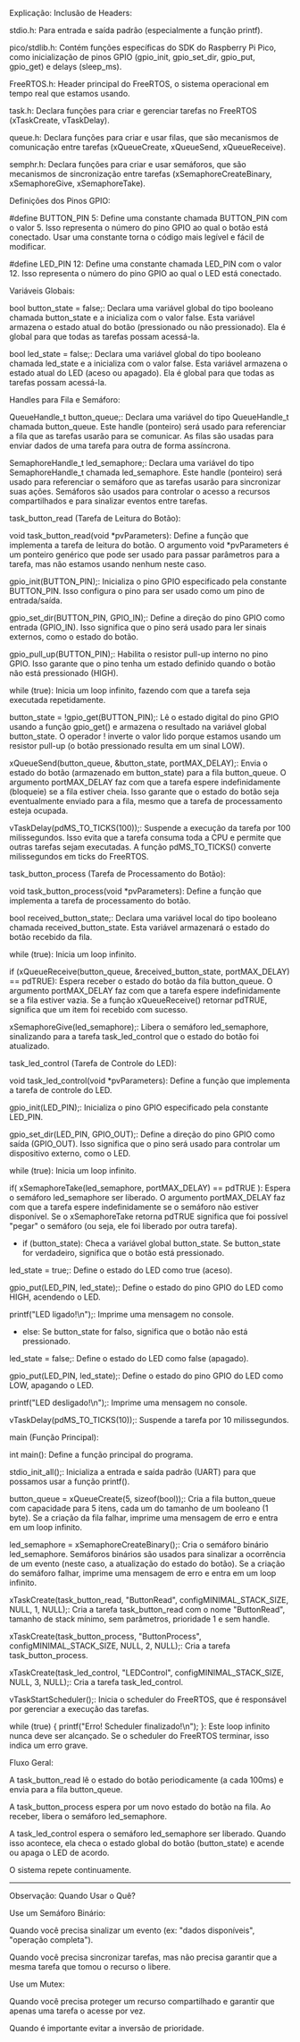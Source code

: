 Explicação: 
Inclusão de Headers:

stdio.h: Para entrada e saída padrão (especialmente a função printf).

pico/stdlib.h: Contém funções específicas do SDK do Raspberry Pi Pico, como inicialização de pinos GPIO (gpio_init, gpio_set_dir, gpio_put, gpio_get) e delays (sleep_ms).

FreeRTOS.h: Header principal do FreeRTOS, o sistema operacional em tempo real que estamos usando.

task.h: Declara funções para criar e gerenciar tarefas no FreeRTOS (xTaskCreate, vTaskDelay).

queue.h: Declara funções para criar e usar filas, que são mecanismos de comunicação entre tarefas (xQueueCreate, xQueueSend, xQueueReceive).

semphr.h: Declara funções para criar e usar semáforos, que são mecanismos de sincronização entre tarefas (xSemaphoreCreateBinary, xSemaphoreGive, xSemaphoreTake).

Definições dos Pinos GPIO:

#define BUTTON_PIN 5: Define uma constante chamada BUTTON_PIN com o valor 5. Isso representa o número do pino GPIO ao qual o botão está conectado. Usar uma constante torna o código mais legível e fácil de modificar.

#define LED_PIN 12: Define uma constante chamada LED_PIN com o valor 12. Isso representa o número do pino GPIO ao qual o LED está conectado.

Variáveis Globais:

bool button_state = false;: Declara uma variável global do tipo booleano chamada button_state e a inicializa com o valor false. Esta variável armazena o estado atual do botão (pressionado ou não pressionado). Ela é global para que todas as tarefas possam acessá-la.

bool led_state = false;: Declara uma variável global do tipo booleano chamada led_state e a inicializa com o valor false. Esta variável armazena o estado atual do LED (aceso ou apagado). Ela é global para que todas as tarefas possam acessá-la.

Handles para Fila e Semáforo:

QueueHandle_t button_queue;: Declara uma variável do tipo QueueHandle_t chamada button_queue. Este handle (ponteiro) será usado para referenciar a fila que as tarefas usarão para se comunicar. As filas são usadas para enviar dados de uma tarefa para outra de forma assíncrona.

SemaphoreHandle_t led_semaphore;: Declara uma variável do tipo SemaphoreHandle_t chamada led_semaphore. Este handle (ponteiro) será usado para referenciar o semáforo que as tarefas usarão para sincronizar suas ações. Semáforos são usados para controlar o acesso a recursos compartilhados e para sinalizar eventos entre tarefas.

task_button_read (Tarefa de Leitura do Botão):

void task_button_read(void *pvParameters): Define a função que implementa a tarefa de leitura do botão. O argumento void *pvParameters é um ponteiro genérico que pode ser usado para passar parâmetros para a tarefa, mas não estamos usando nenhum neste caso.

gpio_init(BUTTON_PIN);: Inicializa o pino GPIO especificado pela constante BUTTON_PIN. Isso configura o pino para ser usado como um pino de entrada/saída.

gpio_set_dir(BUTTON_PIN, GPIO_IN);: Define a direção do pino GPIO como entrada (GPIO_IN). Isso significa que o pino será usado para ler sinais externos, como o estado do botão.

gpio_pull_up(BUTTON_PIN);: Habilita o resistor pull-up interno no pino GPIO. Isso garante que o pino tenha um estado definido quando o botão não está pressionado (HIGH).

while (true): Inicia um loop infinito, fazendo com que a tarefa seja executada repetidamente.

button_state = !gpio_get(BUTTON_PIN);: Lê o estado digital do pino GPIO usando a função gpio_get() e armazena o resultado na variável global button_state. O operador ! inverte o valor lido porque estamos usando um resistor pull-up (o botão pressionado resulta em um sinal LOW).

xQueueSend(button_queue, &button_state, portMAX_DELAY);: Envia o estado do botão (armazenado em button_state) para a fila button_queue. O argumento portMAX_DELAY faz com que a tarefa espere indefinidamente (bloqueie) se a fila estiver cheia. Isso garante que o estado do botão seja eventualmente enviado para a fila, mesmo que a tarefa de processamento esteja ocupada.

vTaskDelay(pdMS_TO_TICKS(100));: Suspende a execução da tarefa por 100 milissegundos. Isso evita que a tarefa consuma toda a CPU e permite que outras tarefas sejam executadas. A função pdMS_TO_TICKS() converte milissegundos em ticks do FreeRTOS.

task_button_process (Tarefa de Processamento do Botão):

void task_button_process(void *pvParameters): Define a função que implementa a tarefa de processamento do botão.

bool received_button_state;: Declara uma variável local do tipo booleano chamada received_button_state. Esta variável armazenará o estado do botão recebido da fila.

while (true): Inicia um loop infinito.

if (xQueueReceive(button_queue, &received_button_state, portMAX_DELAY) == pdTRUE): Espera receber o estado do botão da fila button_queue. O argumento portMAX_DELAY faz com que a tarefa espere indefinidamente se a fila estiver vazia. Se a função xQueueReceive() retornar pdTRUE, significa que um item foi recebido com sucesso.

xSemaphoreGive(led_semaphore);: Libera o semáforo led_semaphore, sinalizando para a tarefa task_led_control que o estado do botão foi atualizado.

task_led_control (Tarefa de Controle do LED):

void task_led_control(void *pvParameters): Define a função que implementa a tarefa de controle do LED.

gpio_init(LED_PIN);: Inicializa o pino GPIO especificado pela constante LED_PIN.

gpio_set_dir(LED_PIN, GPIO_OUT);: Define a direção do pino GPIO como saída (GPIO_OUT). Isso significa que o pino será usado para controlar um dispositivo externo, como o LED.

while (true): Inicia um loop infinito.

if( xSemaphoreTake(led_semaphore, portMAX_DELAY) == pdTRUE ): Espera o semáforo led_semaphore ser liberado. O argumento portMAX_DELAY faz com que a tarefa espere indefinidamente se o semáforo não estiver disponível. Se o xSemaphoreTake retorna pdTRUE significa que foi possível "pegar" o semáforo (ou seja, ele foi liberado por outra tarefa).
* if (button_state): Checa a variável global button_state. Se button_state for verdadeiro, significa que o botão está pressionado.

led_state = true;: Define o estado do LED como true (aceso).

gpio_put(LED_PIN, led_state);: Define o estado do pino GPIO do LED como HIGH, acendendo o LED.

printf("LED ligado!\n");: Imprime uma mensagem no console.
* else: Se button_state for falso, significa que o botão não está pressionado.

led_state = false;: Define o estado do LED como false (apagado).

gpio_put(LED_PIN, led_state);: Define o estado do pino GPIO do LED como LOW, apagando o LED.

printf("LED desligado!\n");: Imprime uma mensagem no console.

vTaskDelay(pdMS_TO_TICKS(10));: Suspende a tarefa por 10 milissegundos.

main (Função Principal):

int main(): Define a função principal do programa.

stdio_init_all();: Inicializa a entrada e saída padrão (UART) para que possamos usar a função printf().

button_queue = xQueueCreate(5, sizeof(bool));: Cria a fila button_queue com capacidade para 5 itens, cada um do tamanho de um booleano (1 byte). Se a criação da fila falhar, imprime uma mensagem de erro e entra em um loop infinito.

led_semaphore = xSemaphoreCreateBinary();: Cria o semáforo binário led_semaphore. Semáforos binários são usados para sinalizar a ocorrência de um evento (neste caso, a atualização do estado do botão). Se a criação do semáforo falhar, imprime uma mensagem de erro e entra em um loop infinito.

xTaskCreate(task_button_read, "ButtonRead", configMINIMAL_STACK_SIZE, NULL, 1, NULL);: Cria a tarefa task_button_read com o nome "ButtonRead", tamanho de stack mínimo, sem parâmetros, prioridade 1 e sem handle.

xTaskCreate(task_button_process, "ButtonProcess", configMINIMAL_STACK_SIZE, NULL, 2, NULL);: Cria a tarefa task_button_process.

xTaskCreate(task_led_control, "LEDControl", configMINIMAL_STACK_SIZE, NULL, 3, NULL);: Cria a tarefa task_led_control.

vTaskStartScheduler();: Inicia o scheduler do FreeRTOS, que é responsável por gerenciar a execução das tarefas.

while (true) { printf("Erro! Scheduler finalizado!\n"); }: Este loop infinito nunca deve ser alcançado. Se o scheduler do FreeRTOS terminar, isso indica um erro grave.

Fluxo Geral:

A task_button_read lê o estado do botão periodicamente (a cada 100ms) e envia para a fila button_queue.

A task_button_process espera por um novo estado do botão na fila. Ao receber, libera o semáforo led_semaphore.

A task_led_control espera o semáforo led_semaphore ser liberado. Quando isso acontece, ela checa o estado global do botão (button_state) e acende ou apaga o LED de acordo.

O sistema repete continuamente.


------------------------------------          ------------------------------------
Observação:
Quando Usar o Quê?

Use um Semáforo Binário:

Quando você precisa sinalizar um evento (ex: "dados disponíveis", "operação completa").

Quando você precisa sincronizar tarefas, mas não precisa garantir que a mesma tarefa que tomou o recurso o libere.

Use um Mutex:

Quando você precisa proteger um recurso compartilhado e garantir que apenas uma tarefa o acesse por vez.

Quando é importante evitar a inversão de prioridade.

